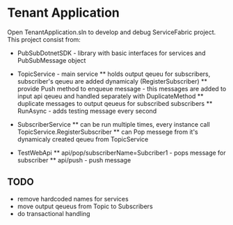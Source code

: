 # Tenant Application
Open TenantApplication.sln to develop and debug ServiceFabric project. This project consist from:

* PubSubDotnetSDK - library with basic interfaces for services and PubSubMessage object

* TopicService - main service
	** holds output qeueu for subscribers, subscriber's qeueu are added dynamicaly (RegisterSubscriber)
	** provide Push method to enqueue message - this messages are added to input api qeueu and handled separately with DuplicateMethod
	** duplicate messages to output qeueus for subscribed subscribers
	** RunAsync - adds testing message every second

* SubscriberService
	** can be run multiple times, every instance call TopicService.RegisterSubscriber
	** can Pop messege from it's dynamicaly created qeueu from TopicService

* TestWebApi
	** api/pop/subscriberName=Subcriber1 - pops message for subscriber
	** api/push - push message

## TODO
* remove hardcoded names for services
* move output qeueus from Topic to Subscribers
* do transactional handling 
